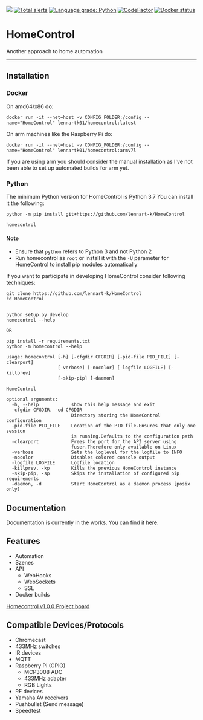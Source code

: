 [![](https://readthedocs.org/projects/homecontrol/badge/?version=latest&style=flat)](https://homecontrol.readthedocs.io/en/latest/)
[![Total alerts](https://img.shields.io/lgtm/alerts/g/lennart-k/HomeControl.svg?logo=lgtm&logoWidth=18&style=flat)](https://lgtm.com/projects/g/lennart-k/HomeControl/alerts/)
[![Language grade: Python](https://img.shields.io/lgtm/grade/python/g/lennart-k/HomeControl.svg?logo=lgtm&logoWidth=18)](https://lgtm.com/projects/g/lennart-k/HomeControl/context:python)
[![CodeFactor](https://www.codefactor.io/repository/github/lennart-k/homecontrol/badge)](https://www.codefactor.io/repository/github/lennart-k/homecontrol)
[![Docker status](https://img.shields.io/docker/cloud/build/lennartk01/homecontrol.svg)](https://hub.docker.com/r/lennartk01/homecontrol)
# HomeControl

Another approach to home automation

---

## Installation

### Docker

On amd64/x86 do:
```
docker run -it --net=host -v CONFIG_FOLDER:/config --name="HomeControl" lennartk01/homecontrol:latest
```

On arm machines like the Raspberry Pi do:
```
docker run -it --net=host -v CONFIG_FOLDER:/config --name="HomeControl" lennartk01/homecontrol:armv7l
```
If you are using arm you should consider the manual installation as I've not been able to set up automated builds for arm yet.


### Python

The minimum Python version for HomeControl is Python 3.7
You can install it the following:
```
python -m pip install git+https://github.com/lennart-k/HomeControl

homecontrol
```

#### Note

- Ensure that `python` refers to Python 3 and not Python 2
- Run homecontrol as `root` or install it with the `-U` parameter for HomeControl to install pip modules automatically


If you want to participate in developing HomeControl consider following techniques:
```
git clone https://github.com/lennart-k/HomeControl
cd HomeControl


python setup.py develop
homecontrol --help

OR

pip install -r requirements.txt
python -m homecontrol --help
```

```
usage: homecontrol [-h] [-cfgdir CFGDIR] [-pid-file PID_FILE] [-clearport]
                   [-verbose] [-nocolor] [-logfile LOGFILE] [-killprev]
                   [-skip-pip] [-daemon]

HomeControl

optional arguments:
  -h, --help            show this help message and exit
  -cfgdir CFGDIR, -cd CFGDIR
                        Directory storing the HomeControl configuration
  -pid-file PID_FILE    Location of the PID file.Ensures that only one session
                        is running.Defaults to the configuration path
  -clearport            Frees the port for the API server using
                        fuser.Therefore only available on Linux
  -verbose              Sets the loglevel for the logfile to INFO
  -nocolor              Disables colored console output
  -logfile LOGFILE      Logfile location
  -killprev, -kp        Kills the previous HomeControl instance
  -skip-pip, -sp        Skips the installation of configured pip requirements
  -daemon, -d           Start HomeControl as a daemon process [posix only]

  ```

## Documentation

Documentation is currently in the works.
You can find it [here](https://homecontrol.readthedocs.io/en/latest/).


## Features

- Automation
- Szenes
- API
  - WebHooks
  - WebSockets
  - SSL
- Docker builds

[Homecontrol v1.0.0 Project board](https://github.com/lennart-k/HomeControl/projects/3)

## Compatible Devices/Protocols

- Chromecast
- 433MHz switches
- IR devices
- MQTT
- Raspberry Pi (GPIO)
  - MCP3008 ADC
  - 433MHz adapter
  - RGB Lights
- RF devices
- Yamaha AV receivers
- Pushbullet (Send message)
- Speedtest
